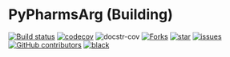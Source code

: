 PyPharmsArg (Building)
======================

[![Build status](https://github.com/juniors90/PyPharmsArg/actions/workflows/CI.yml/badge.svg)](https://github.com/juniors90/PyPharmsArg/actions)
[![codecov](https://codecov.io/gh/juniors90/PyPharmsArg/branch/main/graph/badge.svg?token=dQvAiO1eWV)](https://codecov.io/gh/juniors90/PyPharmsArg)
![docstr-cov](https://img.shields.io/endpoint?url=https://jsonbin.org/juniors90/PyPharmsArg/badges/docstr-cov)
[![Forks](https://img.shields.io/github/forks/juniors90/PyPharmsArg)](https://github.com/juniors90/PyPharmsArg/stargazers)
[![star](https://img.shields.io/github/stars/juniors90/PyPharmsArg?color=yellow)](https://github.com/juniors90/PyPharmsArg/network/members)
[![issues](https://img.shields.io/github/issues/juniors90/PyPharmsArg?color=teal)](https://github.com/juniors90/PyPharmsArg/issues)
[![GitHub contributors](https://img.shields.io/github/contributors/juniors90/PyPharmsArg?color=green)](https://github.com/juniors90/PyPharmsArg/graphs/contributors)
[![black](https://img.shields.io/badge/code%20style-black-000000.svg)](https://github.com/psf/black)



